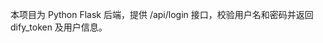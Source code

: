 <!-- Use this file to provide workspace-specific custom instructions to Copilot. For more details, visit https://code.visualstudio.com/docs/copilot/copilot-customization#_use-a-githubcopilotinstructionsmd-file -->

本项目为 Python Flask 后端，提供 /api/login 接口，校验用户名和密码并返回 dify_token 及用户信息。
